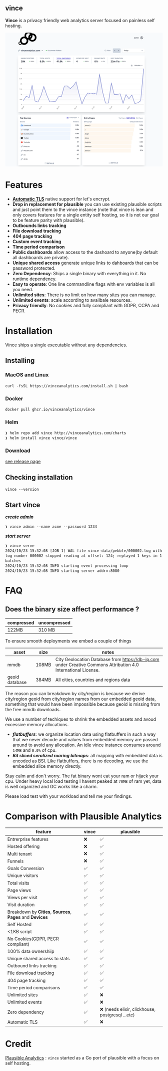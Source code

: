 
## vince

**Vince** is a privacy friendly web analytics server focused on painless self hosting.

![Vince Analytics](desktop.png)


# Features

- [**Automatic TLS**](https://www.vinceanalytics.com/guides/config/auto-tls/) native support for let's encrypt.
- **Drop in replacement for plausible** you can use existing plausible  scripts and just point them to the vince instance (note that vince is lean and only covers features for a single entity self hosting, so it is not our goal to be feature parity with plausible).
- **Outbounds links tracking**
- **File download tracking**
- **404 page tracking**
- **Custom event tracking**
- **Time period comparison**
- **Public dashboards** allow access to the dashoard to anyone(by default all dashboards are private).
- **Unique shared access** generate unique links to dahboards that can be password protected.
- **Zero Dependency**: Ships a single binary with everything in it. No runtime dependency.
- **Easy to operate**: One line commandline flags with env variables is all you need.
- **Unlimited sites**: There is no limit on how many sites you can manage.
- **Unlimited events**: scale according to availbale resources.
- **Privacy friendly**: No cookies and fully compliant with GDPR, CCPA and PECR.


# Installation

Vince ships a single executable without any dependencies.


## Installing

### MacOS and Linux

```
curl -fsSL https://vinceanalytics.com/install.sh | bash
```

### Docker

```
docker pull ghcr.io/vinceanalytics/vince
```

### Helm
```
❯ helm repo add vince http://vinceanalytics.com/charts
❯ helm install vince vince/vince
```

### Download 

[see release page](https://github.com/vinceanalytics/vince/releases)


## Checking installation

```
vince --version
```

## Start vince

***create admin***
```
❯ vince admin --name acme --password 1234
```

***start server***
```
❯ vince serve                            
2024/10/23 15:32:08 [JOB 1] WAL file vince-data/pebble/000002.log with log number 000002 stopped reading at offset: 124; replayed 1 keys in 1 batches
2024/10/23 15:32:08 INFO starting event processing loop
2024/10/23 15:32:08 INFO starting server addr=:8080
```

# FAQ

## Does the binary size affect performance ?

| compressed | uncompressed|
|------------|-------------|
| 122MB      | 310 MB      |

To ensure smooth deployments we embed a couple of things

| asset   | size | notes|
|---------|------|------|
| mmdb    | 108MB | City Geolocation  Database from https://db-ip.com under  Creative Commons Attribution 4.0 International License.|
| geoid database| 384MB | All cities, countries and regions data|


The reason you can breakdown by city/region is because we derive city/region geoid from city/region names from our
embedded geoid data, something that would have been impossible because geoid is missing from the 
free mmdb downloads.

We use a number of techiques to shrink the embedded assets and avoud excessive memory
allocations.

- ***flatbuffers***: we organize location data using flatbuffers in such a way that we never
 decode and values from embedded memory are passed around to avoid any allocation. An 
 idle vince instance consumes around `14MB` and `0.0%` of cpu.
- ***Bit sliced seralized roaring bitmaps***: all mapping with embedded data is encoded as BSI.
Like flatbuffers, there is no decoding, we use the embedded slice memory directly.

Stay calm and don't worry. The fat binary wont eat your ram or hijack your cpu. Under 
heavy local load testing I havent peaked at `70MB` of ram yet, data is well organized
and GC  works like a charm.

Please load test with your workload and tell me your findings.

# Comparison with Plausible Analytics

| feature |  vince | plausible |
|---------|--------| -----------|
| Entrerprise features | :x:    | :white_check_mark:|
| Hosted offering | :x:    | :white_check_mark:|
| Multi tenant | :x:    | :white_check_mark:|
| Funnels | :x:    | :white_check_mark:|
| Goals Conversion |  :white_check_mark:  | :white_check_mark:|
| Unique visitors |  :white_check_mark:  | :white_check_mark:|
| Total visits |  :white_check_mark:  | :white_check_mark:|
| Page views |  :white_check_mark:  | :white_check_mark:|
| Views per visit |  :white_check_mark:  | :white_check_mark:|
| Visit duration |  :white_check_mark:  | :white_check_mark:|
| Breakdown by **Cities**, **Sources**, **Pages** and **Devices**   |  :white_check_mark:  | :white_check_mark:|
| Self Hosted |  :white_check_mark:  | :white_check_mark:|
| <1KB script |  :white_check_mark:  | :white_check_mark:|
| No Cookies(GDPR, PECR compliant) |  :white_check_mark:  | :white_check_mark:|
| 100% data ownershiip |  :white_check_mark:  | :white_check_mark:|
| Unique shared access to stats|  :white_check_mark:  | :white_check_mark:|
| Outbound links tracking |  :white_check_mark:  | :white_check_mark:|
| File download tracking |  :white_check_mark:  | :white_check_mark:|
| 404 page tracking |  :white_check_mark:  | :white_check_mark:|
| Time period comparisons |  :white_check_mark:  | :white_check_mark:|
| Unlimited sites |  :white_check_mark:  | :x:|
| Unlimited events |  :white_check_mark:  | :x:|
| Zero dependency |  :white_check_mark:  | :x: (needs elixir, clickhouse, postgresql ...etc)|
| Automatic TLS |  :white_check_mark:  | :x:|


# Credit

[Plausible Analytics](https://github.com/plausible/analytics) : `vince` started as a Go port of plausible with a focus on self hosting.